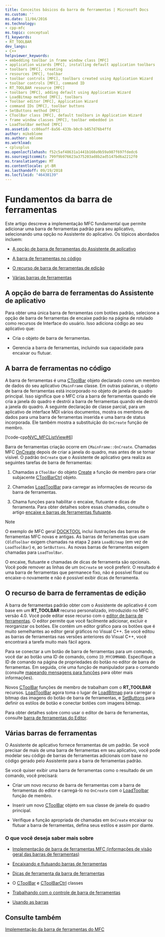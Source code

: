 ```yaml
---
title: Conceitos básicos da barra de ferramentas | Microsoft Docs
ms.custom: ''
ms.date: 11/04/2016
ms.technology:
- cpp-mfc
ms.topic: conceptual
f1_keywords:
- RT_TOOLBAR
dev_langs:
- C++
helpviewer_keywords:
- embedding toolbar in frame window class [MFC]
- application wizards [MFC], installing default application toolbars
- toolbars [MFC], creating
- resources [MFC], toolbar
- toolbar controls [MFC], toolbars created using Application Wizard
- toolbar controls [MFC], command ID
- RT_TOOLBAR resource [MFC]
- toolbars [MFC], adding default using Application Wizard
- LoadBitmap method [MFC], toolbars
- Toolbar editor [MFC], Application Wizard
- command IDs [MFC], toolbar buttons
- SetButtons method [MFC]
- CToolBar class [MFC], default toolbars in Application Wizard
- frame window classes [MFC], toolbar embedded in
- LoadToolBar method [MFC]
ms.assetid: cc00aaff-8a56-433b-b0c0-b857d76b4ffd
author: mikeblome
ms.author: mblome
ms.workload:
- cplusplus
ms.openlocfilehash: f52c5af48631a1441b160a9b59a987f697fdedc6
ms.sourcegitcommit: 799f9b976623a375203ad8b2ad5147bd6a2212f0
ms.translationtype: MT
ms.contentlocale: pt-BR
ms.lasthandoff: 09/19/2018
ms.locfileid: "46438139"
---
```

# <a name="toolbar-fundamentals"></a>Fundamentos da barra de ferramentas

Este artigo descreve a implementação MFC fundamental que permite adicionar uma barra de ferramentas padrão para seu aplicativo, selecionando uma opção no Assistente do aplicativo. Os tópicos abordados incluem:

- [A opção de barra de ferramentas do Assistente de aplicativo](#_core_the_appwizard_toolbar_option)

- [A barra de ferramentas no código](#_core_the_toolbar_in_code)

- [O recurso de barra de ferramentas de edição](#_core_editing_the_toolbar_resource)

- [Várias barras de ferramentas](#_core_multiple_toolbars)

##  <a name="_core_the_appwizard_toolbar_option"></a> A opção de barra de ferramentas do Assistente de aplicativo

Para obter uma única barra de ferramentas com botões padrão, selecione a opção de barra de ferramentas de encaixe padrão na página de rotulado como recursos de Interface do usuário. Isso adiciona código ao seu aplicativo que:

- Cria o objeto de barra de ferramentas.

- Gerencia a barra de ferramentas, incluindo sua capacidade para encaixar ou flutuar.

##  <a name="_core_the_toolbar_in_code"></a> A barra de ferramentas no código

A barra de ferramentas é uma [CToolBar](../mfc/reference/ctoolbar-class.md) objeto declarado como um membro de dados do seu aplicativo `CMainFrame` classe. Em outras palavras, o objeto de barra de ferramentas está incorporado no objeto de janela de quadro principal. Isso significa que o MFC cria a barra de ferramentas quando ele cria a janela do quadro e destrói a barra de ferramentas quando ele destrói a janela do quadro. A seguinte declaração de classe parcial, para um aplicativo de interface MDI vários documentos, mostra os membros de dados para uma barra de ferramentas inserida e uma barra de status incorporada. Ele também mostra a substituição do `OnCreate` função de membro.

[!code-cpp[NVC_MFCListView#6](../atl/reference/codesnippet/cpp/toolbar-fundamentals_1.h)]

Barra de ferramentas criação ocorre em `CMainFrame::OnCreate`. Chamadas MFC [OnCreate](../mfc/reference/cwnd-class.md#oncreate) depois de criar a janela do quadro, mas antes de se tornar visível. O padrão `OnCreate` que o Assistente de aplicativo gera realiza as seguintes tarefas de barra de ferramentas:

1. Chamadas a `CToolBar` do objeto [Create](../mfc/reference/ctoolbar-class.md#create) a função de membro para criar subjacente [CToolBarCtrl](../mfc/reference/ctoolbarctrl-class.md) objeto.

1. Chamadas [LoadToolBar](../mfc/reference/ctoolbar-class.md#loadtoolbar) para carregar as informações de recurso da barra de ferramentas.

1. Chama funções para habilitar o encaixe, flutuante e dicas de ferramenta. Para obter detalhes sobre essas chamadas, consulte o artigo [encaixe e barras de ferramentas flutuante](../mfc/docking-and-floating-toolbars.md).

> [!NOTE]
>  O exemplo de MFC geral [DOCKTOOL](../visual-cpp-samples.md) inclui ilustrações das barras de ferramentas MFC novas e antigas. As barras de ferramentas que usam `COldToolbar` exigem chamadas na etapa 2 para `LoadBitmap` (em vez de `LoadToolBar`) e, ao `SetButtons`. As novas barras de ferramentas exigem chamadas para `LoadToolBar`.

O encaixe, flutuante e chamadas de dicas de ferramenta são opcionais. Você pode remover as linhas de um `OnCreate` se você preferir. O resultado é uma barra de ferramentas que permanece fixo, não é possível float ou encaixe-o novamente e não é possível exibir dicas de ferramenta.

##  <a name="_core_editing_the_toolbar_resource"></a> O recurso de barra de ferramentas de edição

A barra de ferramentas padrão obter com o Assistente de aplicativo é com base em um **RT_TOOLBAR** recurso personalizado, introduzido no MFC versão 4.0. Você pode editar esse recurso com o [editor de barra de ferramentas](../windows/toolbar-editor.md). O editor permite que você facilmente adicionar, excluir e reorganizar os botões. Ele contém um editor gráfico para os botões que é muito semelhantes ao editor geral gráficos no Visual C++. Se você editou as barras de ferramentas nas versões anteriores do Visual C++, você encontrará a tarefa muito mais fácil agora.

Para se conectar a um botão de barra de ferramentas para um comando, você dar ao botão uma ID de comando, como `ID_MYCOMMAND`. Especifique a ID de comando na página de propriedades do botão no editor de barra de ferramentas. Em seguida, crie uma função de manipulador para o comando (consulte [mapeando mensagens para funções](../mfc/reference/mapping-messages-to-functions.md) para obter mais informações).

Novos [CToolBar](../mfc/reference/ctoolbar-class.md) funções de membro de trabalham com o **RT_TOOLBAR** recursos. [LoadToolBar](../mfc/reference/ctoolbar-class.md#loadtoolbar) agora toma o lugar de [LoadBitmap](../mfc/reference/ctoolbar-class.md#loadbitmap) para carregar o bitmap das imagens do botão de barra de ferramentas, e [SetButtons](../mfc/reference/ctoolbar-class.md#setbuttons) para definir os estilos de botão e conectar botões com imagens bitmap.

Para obter detalhes sobre como usar o editor de barra de ferramentas, consulte [barra de ferramentas do Editor](../windows/toolbar-editor.md).

##  <a name="_core_multiple_toolbars"></a> Várias barras de ferramentas

O Assistente de aplicativo fornece ferramentas de um padrão. Se você precisar de mais de uma barra de ferramentas em seu aplicativo, você pode modelar seu código de barras de ferramentas adicionais com base no código gerado pelo Assistente para a barra de ferramentas padrão.

Se você quiser exibir uma barra de ferramentas como o resultado de um comando, você precisará:

- Criar um novo recurso de barra de ferramentas com a barra de ferramentas do editor e carregá-lo no `OnCreate` com o [LoadToolbar](../mfc/reference/ctoolbar-class.md#loadtoolbar) função de membro.

- Inserir um novo [CToolBar](../mfc/reference/ctoolbar-class.md) objeto em sua classe de janela do quadro principal.

- Verifique a função apropriada de chamadas em `OnCreate` encaixar ou flutuar a barra de ferramentas, defina seus estilos e assim por diante.

### <a name="what-do-you-want-to-know-more-about"></a>O que você deseja saber mais sobre

- [Implementação de barra de ferramentas MFC (informações de visão geral das barras de ferramentas)](../mfc/mfc-toolbar-implementation.md)

- [Encaixando e flutuando barras de ferramentas](../mfc/docking-and-floating-toolbars.md)

- [Dicas de ferramenta da barra de ferramentas](../mfc/toolbar-tool-tips.md)

- O [CToolBar](../mfc/reference/ctoolbar-class.md) e [CToolBarCtrl](../mfc/reference/ctoolbarctrl-class.md) classes

- [Trabalhando com o controle de barra de ferramentas](../mfc/working-with-the-toolbar-control.md)

- [Usando as barras](../mfc/using-your-old-toolbars.md)

## <a name="see-also"></a>Consulte também

[Implementação da barra de ferramentas do MFC](../mfc/mfc-toolbar-implementation.md)

